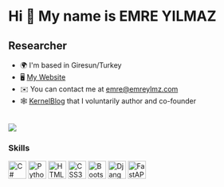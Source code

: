 Hi 👋 My name is EMRE YILMAZ
============================

Researcher
-------------------------

*   🌍  I'm based in Giresun/Turkey
*   🖥️  [My Website](http://emreylmz.com)
*   ✉️  You can contact me at [emre@emreylmz.com](mailto:emre@emreylmz.com)
*   🕸️  [KernelBlog](http://kernelblog.org) that I voluntarily author and co-founder <br><br>

<a href="https://www.github.com/emreylmzcom" target="_blank" rel="noreferrer"><img src="https://img.shields.io/github/followers/emreylmzcom?logo=github&style=for-the-badge&color=0891b2&labelColor=1c1917" /></a>

### Skills 
<p align="left">
<a href="https://docs.microsoft.com/en-us/dotnet/csharp/" target="_blank" rel="noreferrer"><img src="https://raw.githubusercontent.com/danielcranney/readme-generator/main/public/icons/skills/csharp-colored.svg" width="36" height="36" alt="C#" /></a>
<a href="https://www.python.org/" target="_blank" rel="noreferrer"><img src="https://raw.githubusercontent.com/danielcranney/readme-generator/main/public/icons/skills/python-colored.svg" width="36" height="36" alt="Python" /></a>
<a href="https://developer.mozilla.org/en-US/docs/Glossary/HTML5" target="_blank" rel="noreferrer"><img src="https://raw.githubusercontent.com/danielcranney/readme-generator/main/public/icons/skills/html5-colored.svg" width="36" height="36" alt="HTML5" /></a>
<a href="https://www.w3.org/TR/CSS/#css" target="_blank" rel="noreferrer"><img src="https://raw.githubusercontent.com/danielcranney/readme-generator/main/public/icons/skills/css3-colored.svg" width="36" height="36" alt="CSS3" /></a>
<a href="https://getbootstrap.com/" target="_blank" rel="noreferrer"><img src="https://raw.githubusercontent.com/danielcranney/readme-generator/main/public/icons/skills/bootstrap-colored.svg" width="36" height="36" alt="Bootstrap" /></a>
<a href="https://www.djangoproject.com/" target="_blank" rel="noreferrer"><img src="https://static.djangoproject.com/img/logos/django-logo-negative.svg" width="" height="36" alt="Django" /></a>
<a href="https://www.djangoproject.com/" target="_blank" rel="noreferrer"><img src="https://icon.icepanel.io/Technology/svg/FastAPI.svg" width="" height="36" alt="FastAPI" /></a>

</p>
                    
